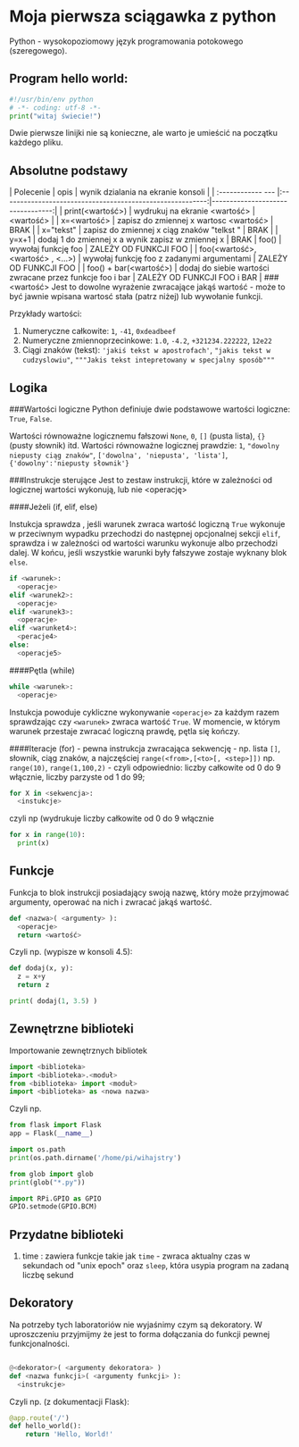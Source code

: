 Moja pierwsza sciągawka z python
================

Python - wysokopoziomowy język programowania potokowego (szeregowego).

Program hello world:
----------------

```python
#!/usr/bin/env python
# -*- coding: utf-8 -*-
print("witaj świecie!")
```

Dwie pierwsze linijki nie są konieczne, ale warto je umieścić na początku każdego pliku.

Absolutne podstawy
----------------


| Polecenie                         | opis                                                      | wynik dzialania na ekranie konsoli           |
| :------------ ---                 |:---------------------------------------------------------:|---------------------------------:|
| print(<wartość>)                  | wydrukuj na ekranie <wartość>                             | <wartość>                            |
| x=<wartość>                       | zapisz do zmiennej x wartosc <wartość>                    | BRAK                    |
| x="tekst"                         | zapisz do zmiennej x ciąg znaków "telkst "                | BRAK            |
| y=x+1                             | dodaj 1 do zmiennej x a wynik zapisz w zmiennej x         | BRAK
| foo()                             | wywołaj funkcję foo                                       | ZALEŻY OD FUNKCJI FOO |
| foo(<wartość>, <wartość> , <...>) | wywołaj funkcję foo z zadanymi argumentami                | ZALEŻY OD FUNKCJI FOO |
| foo() + bar(<wartość>)            | dodaj do siebie wartości zwracane przez funkcje foo i bar | ZALEŻY OD FUNKCJI FOO i BAR |
###<wartość>
Jest to dowolne wyrażenie zwracające jakąś wartość - może to być jawnie wpisana wartosć stała (patrz niżej) lub wywołanie funkcji.

Przykłady wartości:
1. Numeryczne całkowite: `1`, `-41`, `0xdeadbeef`
2. Numeryczne zmiennoprzecinkowe: `1.0`, `-4.2`, `+321234.222222`, `12e22`
3. Ciągi znaków (tekst): `'jakiś tekst w apostrofach'`, `"jakis tekst w cudzyslowiu"`, `"""Jakis tekst intepretowany w specjalny sposób"""`

Logika
----------------

###Wartości logiczne
Python definiuje dwie podstawowe wartości logiczne: `True`, `False`.

Wartości równoważne logicznemu fałszowi `None`, `0`, `[]` (pusta lista), `{}` (pusty słownik) itd.
Wartości równoważne logicznej prawdzie: `1`, `"dowolny niepusty ciąg znaków"`, `['dowolna', 'niepusta', 'lista']`, `{'dowolny':'niepusty słownik'}`

###Instrukcje sterujące
Jest to zestaw instrukcji, które w zależności od logicznej wartości <warunek> wykonują, lub nie <operację>

####Jeżeli (if, elif, else)

Instukcja sprawdza <warunek>, jeśli warunek zwraca wartość logiczną `True` wykonuje <operacje> w przeciwnym wypadku przechodzi do następnej opcjonalnej sekcji `elif`, sprawdza <warunekN> i w zależności od wartości warunku wykonuje <operacjeN> albo przechodzi dalej. W końcu, jeśli wszystkie warunki były fałszywe zostaje wyknany blok `else`.

```python
if <warunek>:
  <operacje>
elif <warunek2>:
  <operacje>
elif <warunek3>:
  <operacje>
elif <warunket4>:
  <peracje4>
else:
  <operacje5>
```

####Pętla (while)

```python
while <warunek>:
  <operacje>
```
Instukcja powoduje cykliczne wykonywanie `<operacje>` za każdym razem sprawdzając czy `<warunek>` zwraca wartość `True`. W momencie, w którym warunek przestaje zwracać logiczną prawdę, pętla się kończy.

####Iteracje (for)
<sekwencja> - pewna instrukcja zwracająca sekwencję - np. lista `[]`, słownik, ciąg znaków, a najczęściej `range(<from>,[<to>[, <step>]])` np. `range(10)`, `range(1,100,2)` - czyli odpowiednio: liczby całkowite od 0 do 9 włącznie, liczby parzyste od 1 do 99;

```python
for X in <sekwencja>:
  <instukcje>

```

czyli np (wydrukuje liczby całkowite od 0 do 9 włącznie

```python
for x in range(10):
  print(x)
```

Funkcje
----------------
Funkcja to blok instrukcji posiadający swoją nazwę, który może przyjmować argumenty, operować na nich i zwracać jakąś wartość.

```python
def <nazwa>( <argumenty> ):
  <operacje>
  return <wartość>
```

Czyli np. (wypisze w konsoli 4.5):

```python
def dodaj(x, y):
  z = x+y
  return z

print( dodaj(1, 3.5) )
```


Zewnętrzne biblioteki
----------------
Importowanie zewnętrznych bibliotek

```python
import <biblioteka>
import <biblioteka>.<moduł>
from <biblioteka> import <moduł>
import <biblioteka> as <nowa nazwa>
```

Czyli np.

```python
from flask import Flask
app = Flask(__name__)
```

```python
import os.path
print(os.path.dirname('/home/pi/wihajstry')
```

```python
from glob import glob
print(glob("*.py"))
```

```python
import RPi.GPIO as GPIO
GPIO.setmode(GPIO.BCM)
```

Przydatne biblioteki
----------------
1. time : zawiera funkcje takie jak `time` - zwraca aktualny czas w sekundach od "unix epoch" oraz `sleep`, która usypia program na zadaną liczbę sekund

Dekoratory
----------------
Na potrzeby tych laboratoriów nie wyjaśnimy czym są dekoratory. W uproszczeniu przyjmijmy że jest to forma dołączania do funkcji pewnej funkcjonalności.

```python

@<dekorator>( <argumenty dekoratora> )
def <nazwa funkcji>( <argumenty funkcji> ):
  <instrukcje>
```

Czyli np. (z dokumentacji Flask):

```python
@app.route('/')
def hello_world():
    return 'Hello, World!'
```



